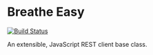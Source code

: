 Breathe Easy
============

[![Build Status](https://travis-ci.org/benastan/breathe-easy.png?branch=master)](https://travis-ci.org/benastan/breathe-easy)

An extensible, JavaScript REST client base class.
